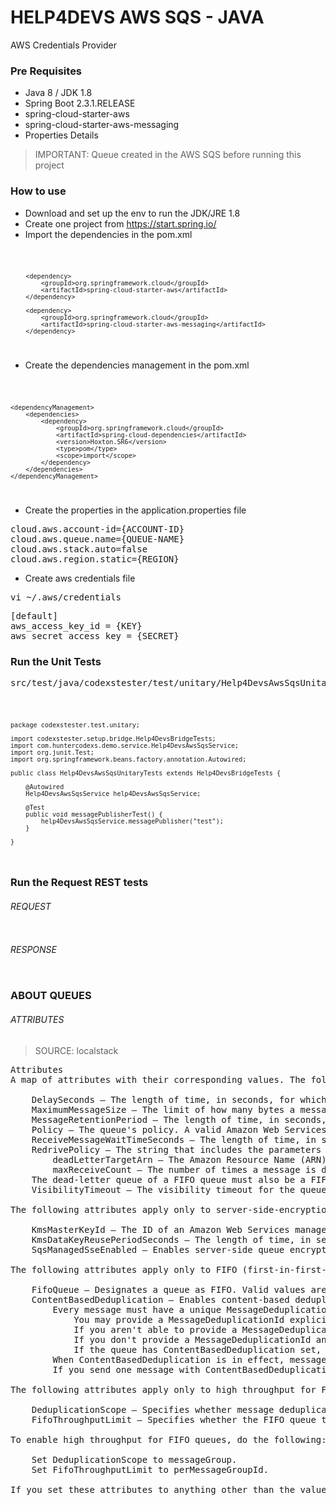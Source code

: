 # HELP4DEVS AWS SQS - JAVA
AWS Credentials Provider

### Pre Requisites

- Java 8 / JDK 1.8
- Spring Boot 2.3.1.RELEASE
- spring-cloud-starter-aws
- spring-cloud-starter-aws-messaging
- Properties Details

> IMPORTANT: Queue created in the AWS SQS before running this project

### How to use

- Download and set up the env to run the JDK/JRE 1.8
- Create one project from https://start.spring.io/
- Import the dependencies in the pom.xml

<code>

        <dependency>
            <groupId>org.springframework.cloud</groupId>
            <artifactId>spring-cloud-starter-aws</artifactId>
        </dependency>

		<dependency>
			<groupId>org.springframework.cloud</groupId>
			<artifactId>spring-cloud-starter-aws-messaging</artifactId>
		</dependency>

</code>

- Create the dependencies management in the pom.xml

<code>

	<dependencyManagement>
		<dependencies>
			<dependency>
				<groupId>org.springframework.cloud</groupId>
				<artifactId>spring-cloud-dependencies</artifactId>
				<version>Hoxton.SR6</version>
				<type>pom</type>
				<scope>import</scope>
			</dependency>
		</dependencies>
	</dependencyManagement>

</code>

- Create the properties in the application.properties file

<pre>
cloud.aws.account-id={ACCOUNT-ID}
cloud.aws.queue.name={QUEUE-NAME}
cloud.aws.stack.auto=false
cloud.aws.region.static={REGION}
</pre>

- Create aws credentials file

<pre>
vi ~/.aws/credentials
</pre>

<pre>
[default]
aws_access_key_id = {KEY}
aws_secret_access_key = {SECRET}
</pre>

### Run the Unit Tests

<pre>
src/test/java/codexstester/test/unitary/Help4DevsAwsSqsUnitaryTests.java
</pre>

<code>

    package codexstester.test.unitary;
    
    import codexstester.setup.bridge.Help4DevsBridgeTests;
    import com.huntercodexs.demo.service.Help4DevsAwsSqsService;
    import org.junit.Test;
    import org.springframework.beans.factory.annotation.Autowired;
    
    public class Help4DevsAwsSqsUnitaryTests extends Help4DevsBridgeTests {
    
        @Autowired
        Help4DevsAwsSqsService help4DevsAwsSqsService;
    
        @Test
        public void messagePublisherTest() {
            help4DevsAwsSqsService.messagePublisher("test");
        }
    
    }

</code>

### Run the Request REST tests

###### REQUEST

<pre>
</pre>

###### RESPONSE

<pre>
</pre>

### ABOUT QUEUES

###### ATTRIBUTES

> SOURCE: localstack

<pre>
Attributes
A map of attributes with their corresponding values. The following lists the names, descriptions, and values of the special request parameters that the CreateQueue action uses:

    DelaySeconds – The length of time, in seconds, for which the delivery of all messages in the queue is delayed. Valid values: An integer from 0 to 900 seconds (15 minutes). Default: 0.
    MaximumMessageSize – The limit of how many bytes a message can contain before Amazon SQS rejects it. Valid values: An integer from 1,024 bytes (1 KiB) to 262,144 bytes (256 KiB). Default: 262,144 (256 KiB).
    MessageRetentionPeriod – The length of time, in seconds, for which Amazon SQS retains a message. Valid values: An integer from 60 seconds (1 minute) to 1,209,600 seconds (14 days). Default: 345,600 (4 days).
    Policy – The queue's policy. A valid Amazon Web Services policy. For more information about policy structure, see Overview of Amazon Web Services IAM Policies in the Amazon IAM User Guide.
    ReceiveMessageWaitTimeSeconds – The length of time, in seconds, for which a ReceiveMessage action waits for a message to arrive. Valid values: An integer from 0 to 20 (seconds). Default: 0.
    RedrivePolicy – The string that includes the parameters for the dead-letter queue functionality of the source queue as a JSON object. For more information about the redrive policy and dead-letter queues, see Using Amazon SQS Dead-Letter Queues in the Amazon SQS Developer Guide.
        deadLetterTargetArn – The Amazon Resource Name (ARN) of the dead-letter queue to which Amazon SQS moves messages after the value of maxReceiveCount is exceeded.
        maxReceiveCount – The number of times a message is delivered to the source queue before being moved to the dead-letter queue. When the ReceiveCount for a message exceeds the maxReceiveCount for a queue, Amazon SQS moves the message to the dead-letter-queue.
    The dead-letter queue of a FIFO queue must also be a FIFO queue. Similarly, the dead-letter queue of a standard queue must also be a standard queue.
    VisibilityTimeout – The visibility timeout for the queue, in seconds. Valid values: An integer from 0 to 43,200 (12 hours). Default: 30. For more information about the visibility timeout, see Visibility Timeout in the Amazon SQS Developer Guide.

The following attributes apply only to server-side-encryption:

    KmsMasterKeyId – The ID of an Amazon Web Services managed customer master key (CMK) for Amazon SQS or a custom CMK. For more information, see Key Terms. While the alias of the Amazon Web Services managed CMK for Amazon SQS is always alias/aws/sqs, the alias of a custom CMK can, for example, be alias/MyAlias . For more examples, see KeyId in the Key Management Service API Reference.
    KmsDataKeyReusePeriodSeconds – The length of time, in seconds, for which Amazon SQS can reuse a data key to encrypt or decrypt messages before calling KMS again. An integer representing seconds, between 60 seconds (1 minute) and 86,400 seconds (24 hours). Default: 300 (5 minutes). A shorter time period provides better security but results in more calls to KMS which might incur charges after Free Tier. For more information, see How Does the Data Key Reuse Period Work?.
    SqsManagedSseEnabled – Enables server-side queue encryption using SQS owned encryption keys. Only one server-side encryption option is supported per queue (e.g. SSE-KMS or SSE-SQS).

The following attributes apply only to FIFO (first-in-first-out) queues:

    FifoQueue – Designates a queue as FIFO. Valid values are true and false. If you don't specify the FifoQueue attribute, Amazon SQS creates a standard queue. You can provide this attribute only during queue creation. You can't change it for an existing queue. When you set this attribute, you must also provide the MessageGroupId for your messages explicitly. For more information, see FIFO queue logic in the Amazon SQS Developer Guide.
    ContentBasedDeduplication – Enables content-based deduplication. Valid values are true and false. For more information, see Exactly-once processing in the Amazon SQS Developer Guide. Note the following:
        Every message must have a unique MessageDeduplicationId.
            You may provide a MessageDeduplicationId explicitly.
            If you aren't able to provide a MessageDeduplicationId and you enable ContentBasedDeduplication for your queue, Amazon SQS uses a SHA-256 hash to generate the MessageDeduplicationId using the body of the message (but not the attributes of the message).
            If you don't provide a MessageDeduplicationId and the queue doesn't have ContentBasedDeduplication set, the action fails with an error.
            If the queue has ContentBasedDeduplication set, your MessageDeduplicationId overrides the generated one.
        When ContentBasedDeduplication is in effect, messages with identical content sent within the deduplication interval are treated as duplicates and only one copy of the message is delivered.
        If you send one message with ContentBasedDeduplication enabled and then another message with a MessageDeduplicationId that is the same as the one generated for the first MessageDeduplicationId, the two messages are treated as duplicates and only one copy of the message is delivered.

The following attributes apply only to high throughput for FIFO queues:

    DeduplicationScope – Specifies whether message deduplication occurs at the message group or queue level. Valid values are messageGroup and queue.
    FifoThroughputLimit – Specifies whether the FIFO queue throughput quota applies to the entire queue or per message group. Valid values are perQueue and perMessageGroupId. The perMessageGroupId value is allowed only when the value for DeduplicationScope is messageGroup.

To enable high throughput for FIFO queues, do the following:

    Set DeduplicationScope to messageGroup.
    Set FifoThroughputLimit to perMessageGroupId.

If you set these attributes to anything other than the values shown for enabling high throughput, normal throughput is in effect and deduplication occurs as specified. For information on throughput quotas, see Quotas related to messages in the Amazon SQS Developer Guide.
</pre>


